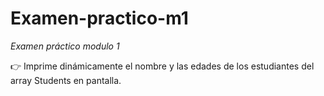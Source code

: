 # Examen-practico-m1
*Examen práctico modulo 1*


👉 Imprime dinámicamente el nombre y las edades de los estudiantes del array Students en pantalla.
